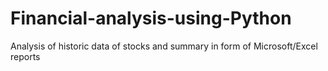 # Financial-analysis-using-Python
Analysis of historic data of stocks and summary in form of Microsoft/Excel reports
